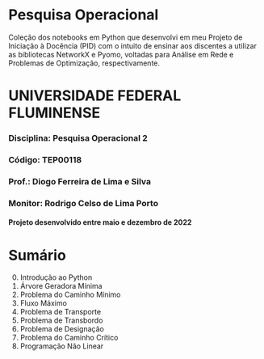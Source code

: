 # Pesquisa Operacional
Coleção dos notebooks em Python que desenvolvi em meu Projeto de Iniciação à Docência (PID) com o intuito de ensinar aos discentes a utilizar as bibliotecas NetworkX e Pyomo, voltadas para Análise em Rede e Problemas de Optimização, respectivamente.

# UNIVERSIDADE FEDERAL FLUMINENSE
### Disciplina: Pesquisa Operacional 2
### Código: TEP00118
### Prof.: Diogo Ferreira de Lima e Silva
### Monitor: Rodrigo Celso de Lima Porto
#### Projeto desenvolvido entre maio e dezembro de 2022

# Sumário
0. Introdução ao Python
1. Árvore Geradora Mínima
2. Problema do Caminho Mínimo
3. Fluxo Máximo
4. Problema de Transporte
5. Problema de Transbordo
6. Problema de Designação
7. Problema do Caminho Crítico
8. Programação Não Linear
